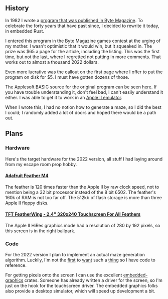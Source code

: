 ## History
In 1982 I wrote a
[program that was published in Byte Magazine](https://archive.org/details/byte-magazine-1982-09-rescan/page/n25/mode/2up).
To celebrate the forty years that have past since, I decided
to rewrite it today, in embedded Rust.

I entered this program in the Byte Magazine games contest at the urging of my mother. I wasn't optimistic that it would win, but it squeaked in. The prize was $65 a page for the article, including the listing. This was the first time, but not the last, where I regretted not putting in more comments. That works out to almost a thousand 2022 dollars.

Even more lucrative was the callout on the first page where I offer to put the program on disk for $5. I must have gotten dozens of those.

The Applesoft BASIC source for the original program can be seen
[here](https://gist.github.com/rtsuk/929585ba97c2a7270affd4120935edce). If you have trouble understanding it, don't feel
bad, I can't easily understand it either.
I was able to get it to work in an [Apple II emulator](https://storage.googleapis.com/tsuk-large-media/maze.mov).

When I wrote this, I had no notion how to generate a maze, so I did the best I could; I randomly added a lot
of doors and hoped there would be a path out.

## Plans

### Hardware

Here's the target hardware for the 2022 version, all stuff I had laying around from my escape room prop hobby.

#### [Adafruit Feather M4](https://www.adafruit.com/product/3857)

The feather is 120 times faster than the Apple II by raw clock speed, not to mention being a 32 bit processor instead of the 8 bit 6502. The feather's 160k of RAM is not too far off. The 512kb of flash storage is more than three Apple II floppy disks.

#### [TFT FeatherWing - 2.4" 320x240 Touchscreen For All Feathers](https://www.adafruit.com/product/3315)

The Apple II HiRes graphics mode had a resolution of 280 by 192 pixels, so this screen is in the right ballpark.

### Code

For the 2022 version I plan to implement an actual maze generation algorithm.
Luckily, I'm not the [first](https://crates.io/crates/knossos) to
[want](https://crates.io/crates/maze_generator) such
a [thing](https://crates.io/crates/irrgarten) so
I have code to reference.

For getting pixels onto the screen I can use the excellent [embedded-graphics](https://github.com/embedded-graphics) crates.
Someone has already written a driver for the screen, so I'm just on the hook for the touchscreen driver. The embedded graphics
folks also provide a desktop simulator, which will speed up development a bit.
